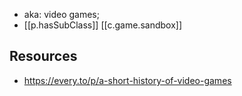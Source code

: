 
- aka: video games;
- [[p.hasSubClass]] [[c.game.sandbox]]


## Resources

- https://every.to/p/a-short-history-of-video-games